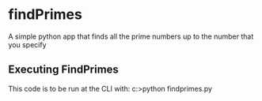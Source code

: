# findPrimes
 A simple python app that finds all the prime numbers up to the number that you specify

Executing FindPrimes
-----------------------

This code is to be run at the CLI with: 
c:>python findprimes.py
